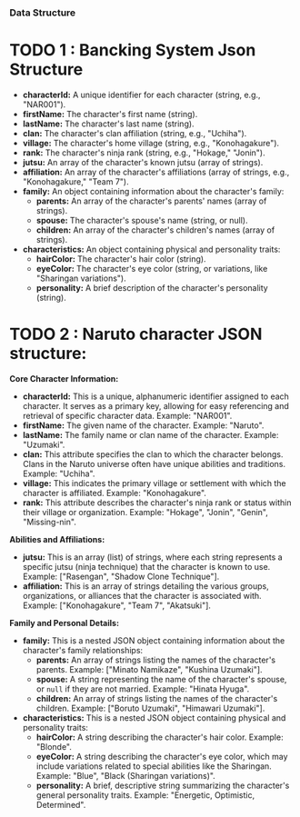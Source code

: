 ### Data Structure

# TODO 1 : Bancking System Json Structure

- **characterId:** A unique identifier for each character (string, e.g., "NAR001").
- **firstName:** The character's first name (string).
- **lastName:** The character's last name (string).
- **clan:** The character's clan affiliation (string, e.g., "Uchiha").
- **village:** The character's home village (string, e.g., "Konohagakure").
- **rank:** The character's ninja rank (string, e.g., "Hokage," "Jonin").
- **jutsu:** An array of the character's known jutsu (array of strings).
- **affiliation:** An array of the character's affiliations (array of strings, e.g., "Konohagakure," "Team 7").
- **family:** An object containing information about the character's family:
  - **parents:** An array of the character's parents' names (array of strings).
  - **spouse:** The character's spouse's name (string, or null).
  - **children:** An array of the character's children's names (array of strings).
- **characteristics:** An object containing physical and personality traits:
  - **hairColor:** The character's hair color (string).
  - **eyeColor:** The character's eye color (string, or variations, like "Sharingan variations").
  - **personality:** A brief description of the character's personality (string).

# TODO 2 : Naruto character JSON structure:

**Core Character Information:**

- **characterId:** This is a unique, alphanumeric identifier assigned to each character. It serves as a primary key, allowing for easy referencing and retrieval of specific character data. Example: "NAR001".
- **firstName:** The given name of the character. Example: "Naruto".
- **lastName:** The family name or clan name of the character. Example: "Uzumaki".
- **clan:** This attribute specifies the clan to which the character belongs. Clans in the Naruto universe often have unique abilities and traditions. Example: "Uchiha".
- **village:** This indicates the primary village or settlement with which the character is affiliated. Example: "Konohagakure".
- **rank:** This attribute describes the character's ninja rank or status within their village or organization. Example: "Hokage", "Jonin", "Genin", "Missing-nin".

**Abilities and Affiliations:**

- **jutsu:** This is an array (list) of strings, where each string represents a specific jutsu (ninja technique) that the character is known to use. Example: ["Rasengan", "Shadow Clone Technique"].
- **affiliation:** This is an array of strings detailing the various groups, organizations, or alliances that the character is associated with. Example: ["Konohagakure", "Team 7", "Akatsuki"].

**Family and Personal Details:**

- **family:** This is a nested JSON object containing information about the character's family relationships:
  - **parents:** An array of strings listing the names of the character's parents. Example: ["Minato Namikaze", "Kushina Uzumaki"].
  - **spouse:** A string representing the name of the character's spouse, or `null` if they are not married. Example: "Hinata Hyuga".
  - **children:** An array of strings listing the names of the character's children. Example: ["Boruto Uzumaki", "Himawari Uzumaki"].
- **characteristics:** This is a nested JSON object containing physical and personality traits:
  - **hairColor:** A string describing the character's hair color. Example: "Blonde".
  - **eyeColor:** A string describing the character's eye color, which may include variations related to special abilities like the Sharingan. Example: "Blue", "Black (Sharingan variations)".
  - **personality:** A brief, descriptive string summarizing the character's general personality traits. Example: "Energetic, Optimistic, Determined".
